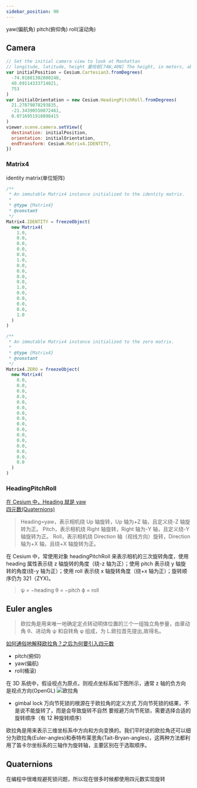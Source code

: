 ```yaml
---
sidebar_position: 90
---
```


yaw(偏航角) pitch(俯仰角) roll(滚动角)

[1]: http://cdn.lysander.top/欧拉角.png

## Camera

```js
// Set the initial camera view to look at Manhattan
// longitude, latitude, height 曼哈顿[74W,40N] The height, in meters, above the ellipsoid.
var initialPosition = Cesium.Cartesian3.fromDegrees(
  -74.01881302800248,
  40.69114333714821,
  753
)
var initialOrientation = new Cesium.HeadingPitchRoll.fromDegrees(
  21.27879878293835,
  -21.34390550872461,
  0.0716951918898415
)
viewer.scene.camera.setView({
  destination: initialPosition,
  orientation: initialOrientation,
  endTransform: Cesium.Matrix4.IDENTITY,
})
```

### Matrix4

identity matrix(单位矩阵)

```js
/**
 * An immutable Matrix4 instance initialized to the identity matrix.
 *
 * @type {Matrix4}
 * @constant
 */
Matrix4.IDENTITY = freezeObject(
  new Matrix4(
    1.0,
    0.0,
    0.0,
    0.0,
    0.0,
    1.0,
    0.0,
    0.0,
    0.0,
    0.0,
    1.0,
    0.0,
    0.0,
    0.0,
    0.0,
    1.0
  )
)

/**
 * An immutable Matrix4 instance initialized to the zero matrix.
 *
 * @type {Matrix4}
 * @constant
 */
Matrix4.ZERO = freezeObject(
  new Matrix4(
    0.0,
    0.0,
    0.0,
    0.0,
    0.0,
    0.0,
    0.0,
    0.0,
    0.0,
    0.0,
    0.0,
    0.0,
    0.0,
    0.0,
    0.0,
    0.0
  )
)
```

### HeadingPitchRoll

[在 Cesium 中，Heading 就是 yaw](https://blog.csdn.net/u011575168/article/details/83097894)  
[四元数(Quaternions)](https://blog.csdn.net/u011575168/article/details/83034048)

> Heading=yaw，表示相机绕 Up 轴旋转，Up 轴为+Z 轴，且定义绕-Z 轴旋转为正。
> Pitch，表示相机绕 Right 轴旋转，Right 轴为-Y 轴，且定义绕-Y 轴旋转为正。
> Roll，表示相机绕 Direction 轴（视线方向）旋转，Direction 轴为+X 轴，且绕+X 轴旋转为正。

在 Cesium 中，常使用对象 headingPitchRoll 来表示相机的三次旋转角度，使用 heading 属性表示绕 z 轴旋转的角度（绕-z 轴为正）；使用 pitch 表示绕 y 轴旋转的角度(绕-y 轴为正）；使用 roll 表示绕 x 轴旋转角度（绕+x 轴为正）；旋转顺序仍为 321（ZYX)。

> ψ = −heading
> θ = −pitch
> ϕ = roll

## Euler angles

> 欧拉角是用来唯一地确定定点转动明体位置的三个一组独立角参量，由章动角 θ、进动角 ψ 和自转角 φ 组成，为 L.欧拉首先提出,故得名。

[如何通俗地解释欧拉角？之后为何要引入四元数](https://www.zhihu.com/question/47736315)

- pitch(俯仰)
- yaw(偏航)
- roll(桶滚)

在 3D 系统中，假设视点为原点，则视点坐标系如下图所示，通常 z 轴的负方向是视点方向(OpenGL)
![欧拉角][1]

- gimbal lock
  万向节死锁的根源在于欧拉角的定义方式
  万向节死锁的结果，不是说不能旋转了，而是会导致旋转不自然
  要规避万向节死锁，需要选择合适的旋转顺序（有 12 种旋转顺序）

欧拉角是用来表示三维坐标系中方向和方向变换的。我们平时说的欧拉角还可以细分为欧拉角(Euler-angles)和泰特布莱恩角(Tait-Bryan-angles)，这两种方法都利用了笛卡尔坐标系的三轴作为旋转轴，主要区别在于选取顺序。

## Quaternions

在编程中很难规避死锁问题，所以现在很多时候都使用四元数实现旋转
